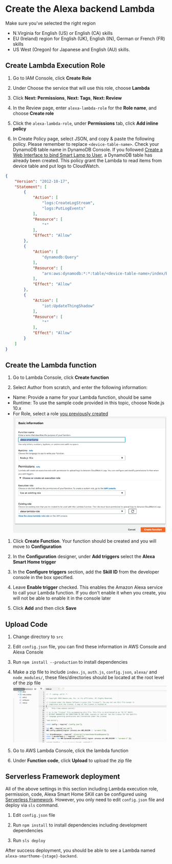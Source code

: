 # Create the Alexa backend Lambda

Make sure you've selected the right region
* N.Virginia for English (US) or English (CA) skills
* EU (Ireland) region for English (UK), English (IN), German or French (FR) skills
* US West (Oregon) for Japanese and English (AU) skills.

## Create Lambda Execution Role

1. Go to IAM Console, click **Create Role**

1. Under Choose the service that will use this role, choose **Lambda**

1. Click **Next: Permissions**, **Next: Tags**, **Next: Review**

1. In the Review page, enter `alexa-lambda-role` for the **Role name**, and choose **Create role**

1. Click the `alexa-lambda-role`, under **Permissions** tab, click **Add inline policy**

1. In Create Policy page, select JSON, and copy & paste the following policy. Please remember to 
replace `<device-table-name>`. Check your DynamoDB table name in DynamoDB 
Console. If you followed [Create a Web Interface to bind Smart Lamp to User](https://github.com/lab798/aws-alexa-workshop-ui),
a DynamoDB table has already been created. This policy grant the Lambda to read items from device table and put logs 
to CloudWatch.

```json
{
    "Version": "2012-10-17",
    "Statement": [
        {
            "Action": [
                "logs:CreateLogStream",
                "logs:PutLogEvents"
            ],
            "Resource": [
                "*"
            ],
            "Effect": "Allow"
        },
        {
            "Action": [
                "dynamodb:Query"
            ],
            "Resource": [
                "arn:aws:dynamodb:*:*:table/<device-table-name>/index/ByUsernameThingName"
            ],
            "Effect": "Allow"
        },
        {
            "Action": [
                "iot:UpdateThingShadow"
            ],
            "Resource": [
                "*"
            ],
            "Effect": "Allow"
        }
    ]
}
```

## Create the Lambda function

1. Go to Lambda Console, click **Create function**

1. Select Author from scratch, and enter the following information:
* Name: Provide a name for your Lambda function, should be same 
* Runtime: To use the sample code provided in this topic, choose Node.js 10.x
* For Role, select a role [you previously created](#create-lambda-execution-role)
![](assets/create-lambda-1.png)

1. Click **Create Function**. Your function should be created and you will move to **Configuration**

1. In the **Configuration** designer, under **Add triggers** select the **Alexa Smart Home trigger**

1. In the **Configure triggers** section, add the **Skill ID** from the developer console in the box specified. 

1. Leave **Enable trigger** checked. This enables the Amazon Alexa service to call your Lambda 
function. If you don't enable it when you create, you will not be able to enable it in the console 
later

1. Click **Add** and then click **Save**

## Upload Code

1. Change directory to `src`

1. Edit `config.json` file, you can find these information in AWS Console and Alexa Console

1. Run `npm install --production` to install dependencies

1. Make a zip file to include `index.js`, `auth.js`, `config.json`, `alexa/` and `node_modules/`,
these files/directories should be located at the root level of the zip file
![](assets/lambda-file-structure.png)

1. Go to AWS Lambda Console, click the lambda function

1. Under **Function code**, click **Upload** to upload the zip file

## Serverless Framework deployment

All of the above settings in this section including Lambda execution role, permission, code, 
Alexa Smart Home SKill can be configured using [Serverless Framework](https://serverless.com/). 
However, you only need to edit `config.json` file and deploy via `sls` command.

1. Edit `config.json` file

1. Run `npm install` to install dependencies including development dependencies

1. Run `sls deploy`

After success deployment, you should be able to see a Lambda named 
`alexa-smarthome-{stage}-backend`.



